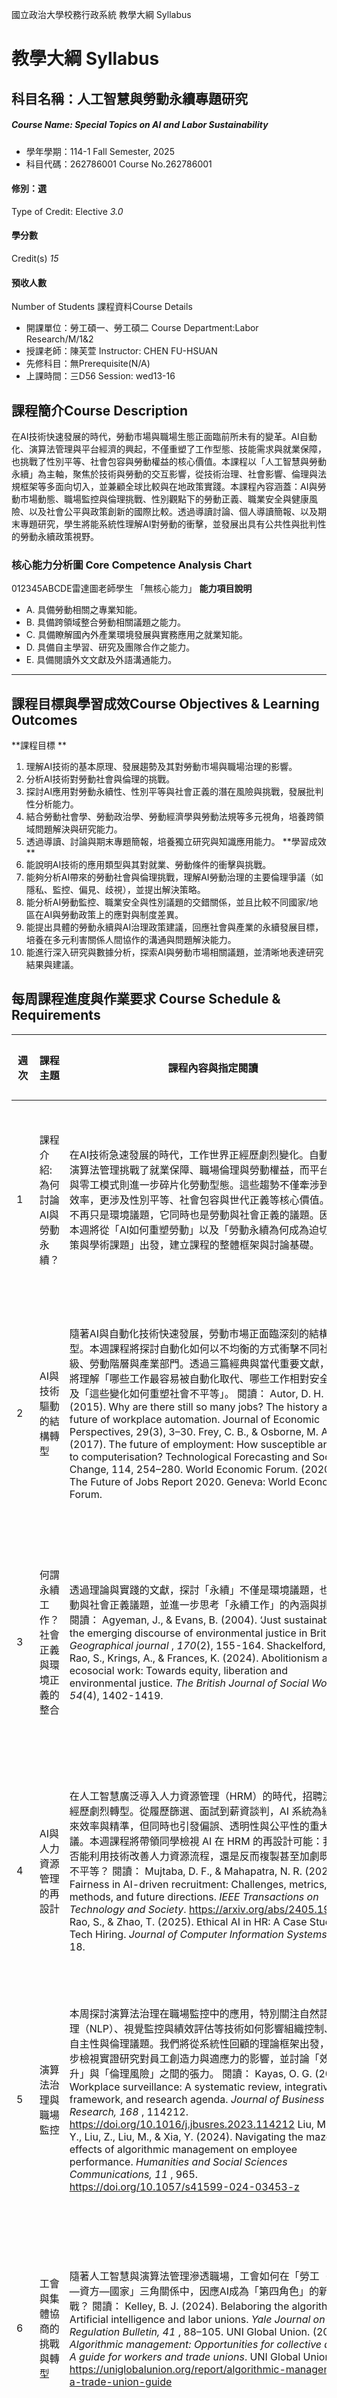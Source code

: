 國立政治大學校務行政系統 教學大綱 Syllabus
# 教學大綱 Syllabus
##  科目名稱：人工智慧與勞動永續專題研究
#####  Course Name: Special Topics on AI and Labor Sustainability
  * 學年學期：114-1 Fall Semester, 2025 
  * 科目代碼：262786001 Course No.262786001


#### 修別：選
Type of Credit: Elective 
_3.0_
#### 學分數
Credit(s)
_15_
#### 預收人數
Number of Students
課程資料Course Details
  * 開課單位：勞工碩一、勞工碩二 Course Department:Labor Research/M/1&2 
  * 授課老師：陳芙萱 Instructor: CHEN FU-HSUAN 
  * 先修科目：無Prerequisite(N/A)
  * 上課時間：三D56 Session: wed13-16


##  課程簡介Course Description
在AI技術快速發展的時代，勞動市場與職場生態正面臨前所未有的變革。AI自動化、演算法管理與平台經濟的興起，不僅重塑了工作型態、技能需求與就業保障，也挑戰了性別平等、社會包容與勞動權益的核心價值。本課程以「人工智慧與勞動永續」為主軸，聚焦於技術與勞動的交互影響，從技術治理、社會影響、倫理與法規框架等多面向切入，並兼顧全球比較與在地政策實踐。本課程內容涵蓋：AI與勞動市場動態、職場監控與倫理挑戰、性別觀點下的勞動正義、職業安全與健康風險、以及社會公平與政策創新的國際比較。透過導讀討論、個人導讀簡報、以及期末專題研究，學生將能系統性理解AI對勞動的衝擊，並發展出具有公共性與批判性的勞動永續政策視野。
###  核心能力分析圖 Core Competence Analysis Chart
012345ABCDE雷達圖老師學生
「無核心能力」 
**能力項目說明**
  * A. 具備勞動相關之專業知能。
  * B. 具備跨領域整合勞動相關議題之能力。
  * C. 具備瞭解國內外產業環境發展與實務應用之就業知能。
  * D. 具備自主學習、研究及團隊合作之能力。
  * E. 具備閱讀外文文獻及外語溝通能力。


* * *
##  課程目標與學習成效Course Objectives & Learning Outcomes 
**課程目標 **
1. 理解AI技術的基本原理、發展趨勢及其對勞動市場與職場治理的影響。
2. 分析AI技術對勞動社會與倫理的挑戰。
3. 探討AI應用對勞動永續性、性別平等與社會正義的潛在風險與挑戰，發展批判性分析能力。
4. 結合勞動社會學、勞動政治學、勞動經濟學與勞動法規等多元視角，培養跨領域問題解決與研究能力。
5. 透過導讀、討論與期末專題簡報，培養獨立研究與知識應用能力。
**學習成效 **
1. 能說明AI技術的應用類型與其對就業、勞動條件的衝擊與挑戰。
2. 能夠分析AI帶來的勞動社會與倫理挑戰，理解AI勞動治理的主要倫理爭議（如隱私、監控、偏見、歧視），並提出解決策略。
3. 能分析AI勞動監控、職業安全與性別議題的交錯關係，並且比較不同國家/地區在AI與勞動政策上的應對與制度差異。
4. 能提出具體的勞動永續與AI治理政策建議，回應社會與產業的永續發展目標，培養在多元利害關係人間協作的溝通與問題解決能力。
5. 能進行深入研究與數據分析，探索AI與勞動市場相關議題，並清晰地表達研究結果與建議。
##  每周課程進度與作業要求 Course Schedule & Requirements
**週次** |  **課程主題** |  **課程內容與指定閱讀** |  **教學活動與作業**  
---|---|---|---  
1 |  課程介紹: 為何討論AI與勞動永續？ |  在AI技術急速發展的時代，工作世界正經歷劇烈變化。自動化與演算法管理挑戰了就業保障、職場倫理與勞動權益，而平台經濟與零工模式則進一步碎片化勞動型態。這些趨勢不僅牽涉到產業效率，更涉及性別平等、社會包容與世代正義等核心價值。永續不再只是環境議題，它同時也是勞動與社會正義的議題。因此，本週將從「AI如何重塑勞動」以及「勞動永續為何成為迫切的政策與學術課題」出發，建立課程的整體框架與討論基礎。 |  學習活動:課程架構、評分、文獻、簡報規則說明  
2 |  AI與技術驅動的結構轉型 |  隨著AI與自動化技術快速發展，勞動市場正面臨深刻的結構轉型。本週課程將探討自動化如何以不均衡的方式衝擊不同社會階級、勞動階層與產業部門。透過三篇經典與當代重要文獻，我們將理解「哪些工作最容易被自動化取代、哪些工作相對安全」以及「這些變化如何重塑社會不平等」。 閱讀： Autor, D. H. (2015). Why are there still so many jobs? The history and future of workplace automation. Journal of Economic Perspectives, 29(3), 3–30. Frey, C. B., & Osborne, M. A. (2017). The future of employment: How susceptible are jobs to computerisation? Technological Forecasting and Social Change, 114, 254–280. World Economic Forum. (2020). The Future of Jobs Report 2020. Geneva: World Economic Forum. |  課程作業：閱讀與討論指定閱讀的文章 教學活動：講授與討論  
3 |  何謂永續工作？社會正義與環境正義的整合 |  透過理論與實踐的文獻，探討「永續」不僅是環境議題，也是勞動與社會正義議題，並進一步思考「永續工作」的內涵與挑戰。 閱讀： Agyeman, J., & Evans, B. (2004). ‘Just sustainability’: the emerging discourse of environmental justice in Britain?.  _Geographical journal_ ,  _170_(2), 155-164. Shackelford, A., Rao, S., Krings, A., & Frances, K. (2024). Abolitionism and ecosocial work: Towards equity, liberation and environmental justice.  _The British Journal of Social Work_ ,  _54_(4), 1402-1419. |  課程作業：閱讀與討論指定閱讀的文章 教學活動：講授與討論  
4 |  AI與人力資源管理的再設計 |  在人工智慧廣泛導入人力資源管理（HRM）的時代，招聘流程正經歷劇烈轉型。從履歷篩選、面試到薪資談判，AI 系統為組織帶來效率與精準，但同時也引發偏誤、透明性與公平性的重大爭議。本週課程將帶領同學檢視 AI 在 HRM 的再設計可能：我們是否能利用技術改善人力資源流程，還是反而複製甚至加劇既有的不平等？ 閱讀： Mujtaba, D. F., & Mahapatra, N. R. (2024). Fairness in AI-driven recruitment: Challenges, metrics, methods, and future directions. _IEEE Transactions on Technology and Society_. https://arxiv.org/abs/2405.1969 Rao, S., & Zhao, T. (2025). Ethical AI in HR: A Case Study of Tech Hiring.  _Journal of Computer Information Systems_ , 1-18. |  課程作業：閱讀與討論指定閱讀的文章 教學活動：講授與討論  
5 |  演算法治理與職場監控 |  本周探討演算法治理在職場監控中的應用，特別關注自然語言處理（NLP）、視覺監控與績效評估等技術如何影響組織控制、勞動自主性與倫理議題。我們將從系統性回顧的理論框架出發，進一步檢視實證研究對員工創造力與適應力的影響，並討論「效率提升」與「倫理風險」之間的張力。 閱讀： Kayas, O. G. (2023). Workplace surveillance: A systematic review, integrative framework, and research agenda. _Journal of Business Research, 168_ , 114212. https://doi.org/10.1016/j.jbusres.2023.114212 Liu, M., Lan, Y., Liu, Z., Liu, M., & Xia, Y. (2024). Navigating the maze: The effects of algorithmic management on employee performance. _Humanities and Social Sciences Communications, 11_ , 965. https://doi.org/10.1057/s41599-024-03453-z |  課程作業：閱讀與討論指定閱讀的文章 教學活動：講授與討論  
6 |  工會與集體協商的挑戰與轉型 |  隨著人工智慧與演算法管理滲透職場，工會如何在「勞工（勞方）—資方—國家」三角關係中，因應AI成為「第四角色」的新挑戰？ 閱讀： Kelley, B. J. (2024). Belaboring the algorithm: Artificial intelligence and labor unions. _Yale Journal on Regulation Bulletin, 41_ , 88–105. UNI Global Union. (2023). _Algorithmic management: Opportunities for collective action. A guide for workers and trade unions_. UNI Global Union. https://uniglobalunion.org/report/algorithmic-management-a-trade-union-guide |  課程作業：閱讀與討論指定閱讀的文章 教學活動：講授與討論  
7 |  AI衝擊下的行業地圖 |  本周探討AI對金融與專業服務等行業的衝擊，分析產業結構重塑、監管挑戰與企業採用差異，協助學生理解AI驅動下的新行業地圖。 閱讀： Arner, D. W., Barberis, J., & Buckley, R. P. (2017). FinTech, RegTech, and the reconceptualization of financial regulation. _Northwestern Journal of International Law & Business_, 37(3), 371–413. Yang, J., Blount, Y., & Amrollahi, A. (2024). Artificial intelligence adoption in a professional service industry: A multiple case study.  _Technological Forecasting and Social Change_ ,  _201_ , 123251. |  課程作業：閱讀與討論指定閱讀的文章 教學活動：講授與討論  
8 |  AI職場法規與倫理框架 |  本週將探討人工智慧在職場中的法律規範與倫理挑戰，從隱私、偏見到勞工自主性，對照國際規範與組織治理案例。我們將比較理論框架與實際案例，思考如何在台灣勞動情境中落實「負責任的AI」。 閱讀： Santoni de Sio, F. (2024). Artificial intelligence and the future of work: Mapping the ethical issues.  _The Journal of Ethics_ ,  _28_(3), 407-427. Bar-Gil, O., Ron, T., & Czerniak, O. (2024). AI for the people? Embedding AI ethics in HR and people analytics projects. _Technology in Society,_ 77, 102527. |  課程作業：閱讀與討論指定閱讀的文章 教學活動：講授與討論  
9 |  隱私、偏誤與演算法不正義 |  本週探討人工智慧在人力資源與職場決策中的偏誤來源，分析隱私保護與公平審查的張力，並討論如何透過制度設計避免演算法不正義。 閱讀： Köchling, A., & Wehner, M. C. (2020). Discriminated by an algorithm: A systematic review of discrimination and fairness by algorithmic decision‑making in the context of HR recruitment and development. _Business Research,_ 13, 795–848. Mihaljević, H., et al. (2024). More or less discrimination? Practical feasibility of fairness auditing in AI‑based personnel selection. _AI & Society (Springer)_, 39, 1153–1172. |  課程作業：閱讀與討論指定閱讀的文章 教學活動：講授與討論  
10 |  性別觀點下的AI與工作永續 |  本週課程將從性別視角探討人工智慧在工作場域中的影響。透過 Wellner (2020) 的後現象學分析，我們將理解AI如何在語言翻譯、臉部辨識、金融演算法與零工平台中再製或加深性別不平等；同時，藉由 O’Connor & Liu (2024) 的案例研究，檢視AI在文字與圖像處理上如何延續或緩解偏見。課堂將引導學生思考：AI是否可能成為性別平等與工作永續的契機？我們將結合理論與案例，並透過辯論與小組討論，深化對「AI × 性別 × 勞動永續」的理解。。 閱讀： Wellner, G. P. (2020). When AI Is Gender-biased. HUMANA. MENTE _Journal of Philosophical Studies_ , 13(37), 127-150. O’Connor, S., & Liu, H. (2024). Gender bias perpetuation and mitigation in AI technologies: Challenges and opportunities._AI & Society,_ 39(2045–2057). https://doi.org/10.1007/s00146-023-01675-4 |  課程作業：閱讀或討論指定閱讀的文章 教學活動：討論  
11 |  全球比較：日韓數位轉型下勞動改革 |  從歷史制度脈絡到當代AI/自動化挑戰，比較韓國與日本的勞動政策，從青年失業與勞動市場改革談起，進一步探討 AI 與自動化如何衝擊二元化結構，並思考東亞新社會契約的可能性。 閱讀： Yun, S., & Yang, J. (2022). Labor market reforms and youth unemployment in Korea and Japan. _Korean Political Science Review, 56_(3), 5–36. https://doi.org/10.18854/kpsr.2022.56.3.001 Fleckenstein, T., & Lee, S. C. (2024). Labour market dualisation and social protection in South Korea: Searching for a new social contract and growth model. _LSE Public Policy Review, 3_(2), 4, 1–10. https://doi.org/10.31389/lseppr.102 |  課程作業：閱讀或討論指定閱讀的文章 教學活動：講授與討論  
12 |  日本勞動政策與人工智慧：風險、不平等與勞資治理 |  在生成式人工智慧與自動化快速擴張的時代，日本作為全球最早進入「超高齡社會」的國家，如何透過勞動政策與企業治理來回應 AI 帶來的挑戰，成為國際關注的焦點。本課程將透過兩篇核心文獻進行討論。 閱讀： Hamaguchi, N., & Kondo, K. (2018). _Regional employment and artificial intelligence in Japan_ (RIETI Discussion Paper Series No. 18-E-032). Research Institute of Economy, Trade and Industry. https://www.rieti.go.jp/en/publications/summary/18032.html Iwatsuki, S. (2025). Position of Japan regarding changes in work environment following introduction of AI technology in workplace: International comparison focusing on responses by corporate organizations. _Japan Labor Issues, 9_(53), 3–20. |  課程作業：閱讀或討論指定閱讀的文章 教學活動：講授與討論  
13 |  AI治理的三層級對策模型 |  AI的應用快速滲透企業、政府與社會，但其帶來的倫理風險、責任歸屬與社會衝擊，遠超出單一層級可以解決的範圍。本週課程將帶領大家透過兩篇核心文獻，深入探討 **AI****治理的三層級對策模型。** 閱讀： Schneider, J., Abraham, R., Meske, C., & Vom Brocke, J. (2023). _Artificial intelligence governance for businesses_. Business & Information Systems Engineering, 65(1), 1–16. https://doi.org/10.1007/s12599-022-00781-5 Wirtz, B. W., Weyerer, J. C., & Sturm, B. J. (2020). The dark sides of artificial intelligence: An integrated AI governance framework for public administration. _International Journal of Public Administration, 43_(9), 818–829. https://doi.org/10.1080/01900692.2020.1749851 |  課程作業：閱讀或討論指定閱讀的文章 教學活動：講授與討論  
14 |  平台工作、零工經濟與勞動碎片化 |  在數位平台快速滲透的時代，越來越多工作透過「接單制」與「演算法管理」來完成——從外送服務到物流配送，勞動的型態正被重新定義。本週課程將帶領同學探索 平台經濟下的零工化（gigification）與勞動碎片化（labour fissuring），思考這些趨勢如何挑戰傳統的勞動保護與集體行動。 閱讀： Veen, A., Barratt, T., & Goods, C. (2019). Platform-Capital’s ‘App-etite’ for control: A labour process analysis of food-delivery work in Australia. _Work, Employment and Society, 34_(3), 388–406. https://doi.org/10.1177/0950017019836911 Hassel, A., & Sieker, F. (2022). The platform effect: How Amazon changed work in logistics in Germany, the United States and the United Kingdom. _European Journal of Industrial Relations, 28_(3), 363–382. https://doi.org/10.1177/09596801221082456 |  課程作業：閱讀與討論指定閱讀的文章 教學活動：講授與討論  
15 |  期末報告 | 
  * 學生選定課程相關議題進行期末報告
  * 自由選擇相關閱讀資料，回顧核心議題

|  課程作業：閱讀與討論指定閱讀的文章 教學活動：講授與討論  
16 |  期末報告 | 
  * 學生選定課程相關議題進行期末報告
  * 自由選擇相關閱讀資料，回顧核心議題

|  教學活動：期末報告  
##  授課方式Teaching Approach
_40%_
####  講述 Lecture
_40%_
####  討論 Discussion
_0%_
####  小組活動 Group activity
_0%_
####  數位學習 E-learning
_20%_
####  其他： Others:
##  評量工具與策略、評分標準成效Evaluation Criteria
**上課出席****:20%**
**小型反思作業：****40%**
**期末報告： 40%**
##  指定/參考書目Textbook & References
課程參考資料於授課時提供並上傳至moodle平台供下載
####  已申請之圖書館指定參考書目  圖書館指定參考書查詢 |相關處理要點
維護智慧財產權，務必使用正版書籍。 Respect Copyright.
##  本課程可否使用生成式AI工具Course Policies on the Use of Generative AI Tools
有條件開放使用:需要檢附資料來源出處並且反覆查證真實性 Conditional Permitted to Use 
###  課程相關連結Course Related Links
* * *
###  課程附件Course Attachments
###  課程進行中，使用智慧型手機、平板等隨身設備 To Use Smart Devices During the Class
需經教師同意始得使用  Approval
###  授課教師Office Hours及地點Office Hours & Office Location
每周三上午10:00-12:00於教師研究室
###  教學助理基本資料Teaching Assistant Information
授課提供
Powered by NCCU Computer Center
  
列印
